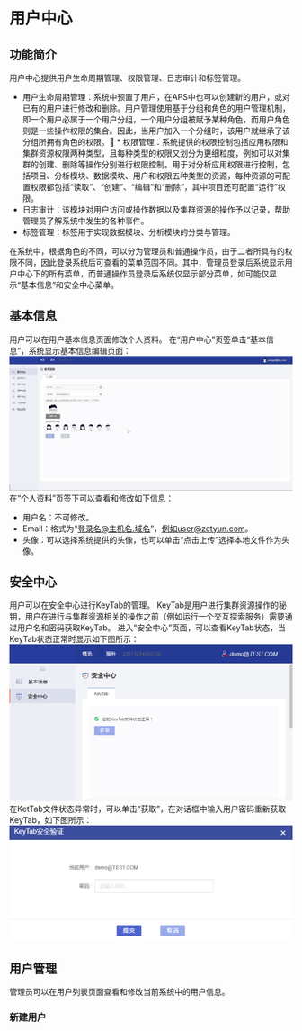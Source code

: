 # 用户中心
## 功能简介
用户中心提供用户生命周期管理、权限管理、日志审计和标签管理。
* 用户生命周期管理：系统中预置了用户，在APS中也可以创建新的用户，或对已有的用户进行修改和删除。用户管理使用基于分组和角色的用户管理机制，即一个用户必属于一个用户分组，一个用户分组被赋予某种角色，而用户角色则是一些操作权限的集合。因此，当用户加入一个分组时，该用户就继承了该分组所拥有角色的权限。	* 权限管理：系统提供的权限控制包括应用权限和集群资源权限两种类型，且每种类型的权限又划分为更细粒度，例如可以对集群的创建、删除等操作分别进行权限控制。用于对分析应用权限进行控制，包括项目、分析模块、数据模块、用户和权限五种类型的资源，每种资源的可配置权限都包括“读取”、“创建”、“编辑”和“删除”，其中项目还可配置“运行”权限。
* 日志审计：该模块对用户访问或操作数据以及集群资源的操作予以记录，帮助管理员了解系统中发生的各种事件。
* 标签管理：标签用于实现数据模块、分析模块的分类与管理。

在系统中，根据角色的不同，可以分为管理员和普通操作员，由于二者所具有的权限不同，因此登录系统后可查看的菜单范围不同。其中，管理员登录后系统显示用户中心下的所有菜单，而普通操作员登录后系统仅显示部分菜单，如可能仅显示“基本信息”和安全中心菜单。

## 基本信息
用户可以在用户基本信息页面修改个人资料。
在“用户中心”页签单击“基本信息”，系统显示基本信息编辑页面：
![](/admin_guide/fig/fig_05.jpg)
在“个人资料”页签下可以查看和修改如下信息：
* 用户名：不可修改。
* Email：格式为“登录名@主机名.域名”，例如user@zetyun.com。
* 头像：可以选择系统提供的头像，也可以单击“点击上传”选择本地文件作为头像。

## 安全中心
用户可以在安全中心进行KeyTab的管理。
KeyTab是用户进行集群资源操作的秘钥，用户在进行与集群资源相关的操作之前（例如运行一个交互探索服务）需要通过用户名和密码获取KeyTab。
进入“安全中心”页面，可以查看KeyTab状态，当KeyTab状态正常时显示如下图所示：
![](/admin_guide/fig/fig_06.png)
在KetTab文件状态异常时，可以单击“获取”，在对话框中输入用户密码重新获取KeyTab，如下图所示：
![](/admin_guide/fig/fig_07.png)

## 用户管理
管理员可以在用户列表页面查看和修改当前系统中的用户信息。
### 新建用户
